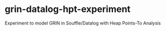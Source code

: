 # grin-datalog-hpt-experiment
Experiment to model GRIN in Souffle/Datalog with Heap Points-To Analysis
